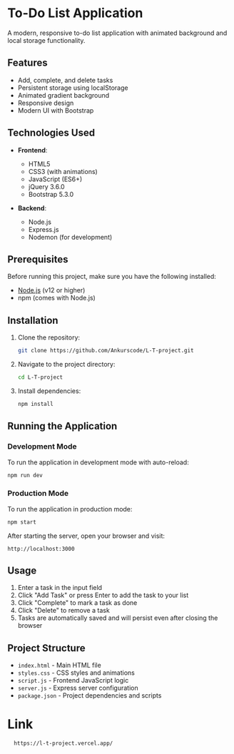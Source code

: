 # To-Do List Application

A modern, responsive to-do list application with animated background and local storage functionality.

## Features

- Add, complete, and delete tasks
- Persistent storage using localStorage
- Animated gradient background
- Responsive design
- Modern UI with Bootstrap

## Technologies Used

- **Frontend**:
  - HTML5
  - CSS3 (with animations)
  - JavaScript (ES6+)
  - jQuery 3.6.0
  - Bootstrap 5.3.0

- **Backend**:
  - Node.js
  - Express.js
  - Nodemon (for development)

## Prerequisites

Before running this project, make sure you have the following installed:
- [Node.js](https://nodejs.org/) (v12 or higher)
- npm (comes with Node.js)

## Installation

1. Clone the repository:
   ```bash
   git clone https://github.com/Ankurscode/L-T-project.git
   ```

2. Navigate to the project directory:
   ```bash
   cd L-T-project
   ```

3. Install dependencies:
   ```bash
   npm install
   ```

## Running the Application

### Development Mode
To run the application in development mode with auto-reload:
```bash
npm run dev
```

### Production Mode
To run the application in production mode:
```bash
npm start
```

After starting the server, open your browser and visit:
```
http://localhost:3000
```

## Usage

1. Enter a task in the input field
2. Click "Add Task" or press Enter to add the task to your list
3. Click "Complete" to mark a task as done
4. Click "Delete" to remove a task
5. Tasks are automatically saved and will persist even after closing the browser

## Project Structure

- `index.html` - Main HTML file
- `styles.css` - CSS styles and animations
- `script.js` - Frontend JavaScript logic
- `server.js` - Express server configuration
- `package.json` - Project dependencies and scripts

# Link
```
  https://l-t-project.vercel.app/
```